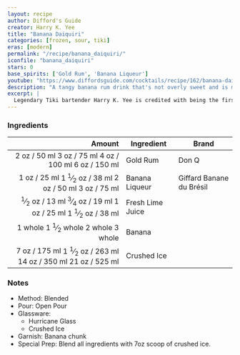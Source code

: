 ```yaml
---
layout: recipe
author: Difford's Guide
creator: Harry K. Yee
title: "Banana Daiquiri"
categories: [frozen, sour, tiki]
eras: [modern]
permalink: "/recipe/banana_daiquiri/"
iconfile: "banana_daiquiri"
stars: 0
base_spirits: ['Gold Rum', 'Banana Liqueur']
youtube: "https://www.diffordsguide.com/cocktails/recipe/162/banana-daiquiri"
description: "A tangy banana rum drink that's not overly sweet and is more sophisticated than the uninitiated may expect."
excerpt: |
  Legendary Tiki bartender Harry K. Yee is credited with being the first to add banana to a Daiquiri at Henry Kaiser's Hawaiian Village Hotel in Waikiki, Oahu, Hawaii.
---
```


### Ingredients

|  Amount | Ingredient       | Brand                    |
| ------: | ---------------- | ------------------------ |
|    <span class="onex active">2 oz  / 50 ml</span> <span class="onehalfx">3 oz  / 75 ml</span> <span class="twox">4 oz  / 100 ml</span> <span class="threex">6 oz  / 150 ml</span>| Gold Rum         | Don Q                    |
|    <span class="onex active">1 oz  / 25 ml</span> <span class="onehalfx">1 <sup>1</sup>&frasl;<sub>2</sub> oz  / 38 ml</span> <span class="twox">2 oz  / 50 ml</span> <span class="threex">3 oz  / 75 ml</span>| Banana Liqueur   | Giffard Banane du Brésil |
|  <span class="onex active"> <sup>1</sup>&frasl;<sub>2</sub> oz  / 13 ml</span> <span class="onehalfx"> <sup>3</sup>&frasl;<sub>4</sub> oz  / 19 ml</span> <span class="twox">1 oz  / 25 ml</span> <span class="threex">1 <sup>1</sup>&frasl;<sub>2</sub> oz  / 38 ml</span>| Fresh Lime Juice |
| <span class="onex active">1 whole </span> <span class="onehalfx">1 <sup>1</sup>&frasl;<sub>2</sub> whole </span> <span class="twox">2 whole </span> <span class="threex">3 whole </span>| Banana           |
|    <span class="onex active">7 oz  / 175 ml</span> <span class="onehalfx">1 <sup>1</sup>&frasl;<sub>2</sub> oz  / 263 ml</span> <span class="twox">14 oz  / 350 ml</span> <span class="threex">21 oz  / 525 ml</span>| Crushed Ice      |

### Notes

- Method: Blended
- Pour: Open Pour
- Glassware:
  - Hurricane Glass
  - Crushed Ice
- Garnish: Banana chunk
- Special Prep: Blend all ingredients with 7oz scoop of crushed ice.

    
<script type="application/ld+json">
{
  "@context": "https://schema.org",
  "@type": "Recipe",
  "author": {
    "@type": "Person",
    "name": "{{ page.author }}"
    },
  "image": "{%- for page in page.categories limit: 1 %}{% assign cat = site.data.categories | where: "slug", page | first %}{{ site.url }}{{ site.baseurl}}/assets/images/category_{{cat.slug}}.svg{% endfor -%}",
  "description": "{{ page.excerpt | strip_html | replace: '"', "'" }}",
  "recipeIngredient": [
  " 2 oz Gold Rum",
  " 1 oz Banana Liqueur",
  " 0.5 oz Fresh Lime Juice",
  "1 whole Banana",
  " 7 oz Crushed Ice "
    ],
  "name": "{{ page.title }}",
  "recipeInstructions": [
    {
      "@type": "HowToStep",
      "text": "- Method: Blended"
    },
    {
      "@type": "HowToStep",
      "text": "- Pour: Open Pour"
    },
    {
      "@type": "HowToStep",
      "text": "- Glassware:"
    },
    {
      "@type": "HowToStep",
      "text": "  - Hurricane Glass"
    },
    {
      "@type": "HowToStep",
      "text": "  - Crushed Ice"
    },
    {
      "@type": "HowToStep",
      "text": "- Garnish: Banana chunk"
    },
    {
      "@type": "HowToStep",
      "text": "- Special Prep: Blend all ingredients with 7oz scoop of crushed ice."
    }
    ],
  "recipeYield": "1 cocktail",
  "recipeCategory": "cocktail",
  {% if page.stars and site.data.ratings[page.iconfile].ratings -%}"aggregateRating": {
   "@type": "AggregateRating",
   "ratingValue": "{%- include stars_metadata.html %}",
   "bestRating": "5",
   "reviewCount": "2"},{%- endif %}
  "recipeCuisine": "global",
  "prepTime": "PT20M",
  "cookTime": "PT15S",
  "keywords": "{{ page.title }}, cocktail, {{ page.eras }}, {% include category_metadata.html %}, {% include spirits_metadata.html %}"
}
</script>

    